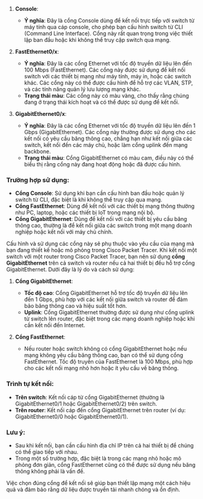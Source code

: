 
1. **Console**:
   - **Ý nghĩa**: Đây là cổng Console dùng để kết nối trực tiếp với switch từ máy tính qua cáp console, cho phép bạn cấu hình switch từ CLI (Command Line Interface). Cổng này rất quan trọng trong việc thiết lập ban đầu hoặc khi không thể truy cập switch qua mạng.

2. **FastEthernet0/x**:
   - **Ý nghĩa**: Đây là các cổng Ethernet với tốc độ truyền dữ liệu lên đến 100 Mbps (FastEthernet). Các cổng này được sử dụng để kết nối switch với các thiết bị mạng như máy tính, máy in, hoặc các switch khác. Các cổng này có thể được cấu hình để hỗ trợ các VLAN, STP, và các tính năng quản lý lưu lượng mạng khác.
   - **Trạng thái màu**: Các cổng này có màu vàng, cho thấy rằng chúng đang ở trạng thái kích hoạt và có thể được sử dụng để kết nối.

3. **GigabitEthernet0/x**:
   - **Ý nghĩa**: Đây là các cổng Ethernet với tốc độ truyền dữ liệu lên đến 1 Gbps (GigabitEthernet). Các cổng này thường được sử dụng cho các kết nối có yêu cầu băng thông cao, chẳng hạn như kết nối giữa các switch, kết nối đến các máy chủ, hoặc làm cổng uplink đến mạng backbone.
   - **Trạng thái màu**: Cổng GigabitEthernet có màu cam, điều này có thể biểu thị rằng cổng này đang hoạt động hoặc đã được cấu hình.

### **Trường hợp sử dụng**:
- **Cổng Console**: Sử dụng khi bạn cần cấu hình ban đầu hoặc quản lý switch từ CLI, đặc biệt là khi không thể truy cập qua mạng.
- **Cổng FastEthernet**: Dùng để kết nối với các thiết bị mạng thông thường như PC, laptop, hoặc các thiết bị IoT trong mạng nội bộ.
- **Cổng GigabitEthernet**: Dùng để kết nối với các thiết bị yêu cầu băng thông cao, thường là để kết nối giữa các switch trong một mạng doanh nghiệp hoặc kết nối với máy chủ chính.

Cấu hình và sử dụng các cổng này sẽ phụ thuộc vào yêu cầu của mạng mà bạn đang thiết kế hoặc mô phỏng trong Cisco Packet Tracer.
Khi kết nối một switch với một router trong Cisco Packet Tracer, bạn nên sử dụng **cổng GigabitEthernet** trên cả switch và router nếu cả hai thiết bị đều hỗ trợ cổng GigabitEthernet. Dưới đây là lý do và cách sử dụng:

1. **Cổng GigabitEthernet**:
   - **Tốc độ cao**: Cổng GigabitEthernet hỗ trợ tốc độ truyền dữ liệu lên đến 1 Gbps, phù hợp với các kết nối giữa switch và router để đảm bảo băng thông cao và hiệu suất tốt hơn.
   - **Uplink**: Cổng GigabitEthernet thường được sử dụng như cổng uplink từ switch lên router, đặc biệt trong các mạng doanh nghiệp hoặc khi cần kết nối đến Internet.

2. **Cổng FastEthernet**:
   - Nếu router hoặc switch không có cổng GigabitEthernet hoặc nếu mạng không yêu cầu băng thông cao, bạn có thể sử dụng cổng FastEthernet. Tốc độ truyền của FastEthernet là 100 Mbps, phù hợp cho các kết nối mạng nhỏ hơn hoặc ít yêu cầu về băng thông.

### **Trình tự kết nối**:
- **Trên switch**: Kết nối cáp từ cổng GigabitEthernet (thường là GigabitEthernet0/1 hoặc GigabitEthernet0/2) trên switch.
- **Trên router**: Kết nối cáp đến cổng GigabitEthernet trên router (ví dụ: GigabitEthernet0/0 hoặc GigabitEthernet0/1).

### **Lưu ý**:
- Sau khi kết nối, bạn cần cấu hình địa chỉ IP trên cả hai thiết bị để chúng có thể giao tiếp với nhau.
- Trong một số trường hợp, đặc biệt là trong các mạng nhỏ hoặc mô phỏng đơn giản, cổng FastEthernet cũng có thể được sử dụng nếu băng thông không phải là vấn đề.

Việc chọn đúng cổng để kết nối sẽ giúp bạn thiết lập mạng một cách hiệu quả và đảm bảo rằng dữ liệu được truyền tải nhanh chóng và ổn định.
